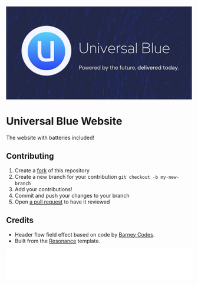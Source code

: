 <p align="center">
  <a href="https://universal-blue.org/"><img src="/content/preview.png?raw=true" alt="Universal Blue"/></a>
</p>

# Universal Blue Website
The website with batteries included!

## Contributing

1. Create a [fork](https://docs.github.com/en/get-started/quickstart/fork-a-repo) of this repository
2. Create a new branch for your contribution `git checkout -b my-new-branch`
3. Add your contributions!
4. Commit and push your changes to your branch
5. Open [a pull request](https://docs.github.com/en/pull-requests/collaborating-with-pull-requests/proposing-changes-to-your-work-with-pull-requests/creating-a-pull-request) to have it reviewed

## Credits

* Header flow field effect based on code by [Barney Codes](https://www.barneycodes.com/).
* Built from the [Resonance](https://themeforest.net/item/resonance-html-onemulti-page-multipurpose-template/48140535) template.

![Pagespeed](/metrics.plugin.pagespeed.svg)
